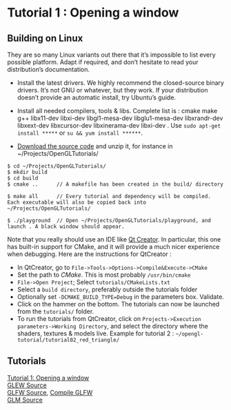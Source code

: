 # Tutorial 1 : Opening a window

## Building on Linux
They are so many Linux variants out there that it’s impossible to list every possible platform. Adapt if required, and don’t hesitate to read your distribution’s documentation.

* Install the latest drivers. We highly recommend the closed-source binary drivers. It’s not GNU or whatever, but they work. If your distribution doesn’t provide an automatic install, try Ubuntu’s guide.

* Install all needed compilers, tools & libs. Complete list is : cmake make g++ libx11-dev libxi-dev libgl1-mesa-dev libglu1-mesa-dev libxrandr-dev libxext-dev libxcursor-dev libxinerama-dev libxi-dev . Use ```sudo apt-get install *****``` or ```su && yum install ******```.

* [Download the source code](http://www.opengl-tutorial.org/download/) and unzip it, for instance in ~/Projects/OpenGLTutorials/

```
$ cd ~/Projects/OpenGLTutorials/
$ mkdir build
$ cd build
$ cmake ..      // A makefile has been created in the build/ directory

$ make all      // Every tutorial and dependency will be compiled. Each executable will also be copied back into ~/Projects/OpenGLTutorials/

$ ./playground  // Open ~/Projects/OpenGLTutorials/playground, and launch . A black window should appear.
```

Note that you really should use an IDE like [Qt Creator](https://www.qt.io/developers). In particular, this one has built-in support for CMake, and it will provide a much nicer experience when debugging. Here are the instructions for QtCreator :

* In QtCreator, go to ```File->Tools->Options->Compile&Execute->CMake```    
* Set the path to *CMake*. This is most probably ```/usr/bin/cmake```    
* ```File->Open Project```; Select ```tutorials/CMakeLists.txt```    
* Select a ```build directory```, preferably outside the tutorials folder   
* Optionally set ```-DCMAKE_BUILD_TYPE=Debug``` in the parameters box. Validate.   
* Click on the hammer on the bottom. The tutorials can now be launched from the ```tutorials/``` folder.    
* To run the tutorials from QtCreator, click on ```Projects->Execution parameters->Working Directory```, and select the directory where the shaders, textures & models live. Example for tutorial 2 : ```~/opengl-tutorial/tutorial02_red_triangle/```     

## Tutorials
[Tutorial 1: Opening a window](http://www.opengl-tutorial.org/beginners-tutorials/tutorial-1-opening-a-window/)    
[GLEW Source](https://github.com/HugoNip/OpenGLLearning/tree/master/external/glew-1.13.0)    
[GLFW Source](https://github.com/HugoNip/OpenGLLearning/tree/master/external/glfw-3.1.2), [Compile GLFW](https://www.glfw.org/docs/latest/compile.html)    
[GLM Source](https://github.com/HugoNip/OpenGLLearning/tree/master/external/glm-0.9.7.1)    
